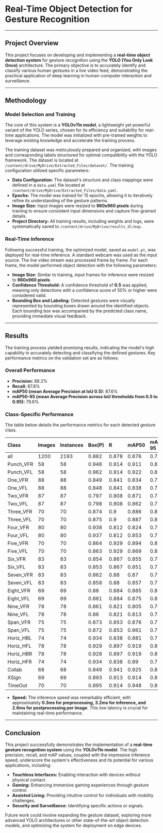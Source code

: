 # Real-Time Object Detection for Gesture Recognition

---

## Project Overview

This project focuses on developing and implementing a **real-time object detection system** for gesture recognition using the **YOLO (You Only Look Once)** architecture. The primary objective is to accurately identify and classify various human gestures in a live video feed, demonstrating the practical application of deep learning in human-computer interaction and surveillance.

---

## Methodology

### Model Selection and Training

The core of this system is a **YOLOv11n model**, a lightweight yet powerful variant of the YOLO series, chosen for its efficiency and suitability for real-time applications. The model was initialized with pre-trained weights to leverage existing knowledge and accelerate the training process.

The training dataset was meticulously prepared and organized, with images and corresponding labels structured for optimal compatibility with the YOLO framework. The dataset is located at `/content/drive/MyDrive/Extracted_Files/dataset/`. The training configuration utilized specific parameters:

* **Data Configuration:** The dataset's structure and class mappings were defined in a `data.yaml` file located at `/content/drive/MyDrive/Extracted_Files/data.yaml`.
* **Epochs:** The model was trained for 15 epochs, allowing it to iteratively refine its understanding of the gesture patterns.
* **Image Size:** Input images were resized to **960x960 pixels** during training to ensure consistent input dimensions and capture fine-grained details.
* **Project Directory:** All training results, including weights and logs, were systematically saved to `/content/drive/MyDrive/results_dl/exp`.

### Real-Time Inference

Following successful training, the optimized model, saved as `model.pt`, was deployed for real-time inference. A standard webcam was used as the input source. The live video stream was processed frame by frame. For each frame, the model performed object detection with the following parameters:

* **Image Size:** Similar to training, input frames for inference were resized to **960x960 pixels**.
* **Confidence Threshold:** A confidence threshold of **0.5** was applied, meaning only detections with a confidence score of 50% or higher were considered valid.
* **Bounding Box and Labeling:** Detected gestures were visually represented by bounding boxes drawn around the identified objects. Each bounding box was accompanied by the predicted class name, providing immediate visual feedback.

---

## Results

The training process yielded promising results, indicating the model's high capability in accurately detecting and classifying the defined gestures. Key performance metrics on the validation set are as follows:

### Overall Performance

* **Precision:** 88.2%
* **Recall:** 87.8%
* **mAP50 (mean Average Precision at IoU 0.5):** 87.6%
* **mAP50-95 (mean Average Precision across IoU thresholds from 0.5 to 0.95):** 79.6%

### Class-Specific Performance

The table below details the performance metrics for each detected gesture class.

| Class           | Images | Instances | Box(P) | R     | mAP50 | mAP50-95 |
| :-------------- | :----- | :-------- | :----- | :---- | :---- | :------- |
| all             | 1200   | 2193      | 0.882  | 0.878 | 0.876 | 0.796    |
| Punch\_VFR      | 58     | 58        | 0.946  | 0.914 | 0.911 | 0.82     |
| Punch\_VFL      | 58     | 58        | 0.962  | 0.914 | 0.922 | 0.844    |
| One\_VFR        | 88     | 88        | 0.849  | 0.841 | 0.834 | 0.751    |
| One\_VFL        | 88     | 88        | 0.848  | 0.841 | 0.838 | 0.747    |
| Two\_VFR        | 87     | 87        | 0.797  | 0.908 | 0.871 | 0.793    |
| Two\_VFL        | 87     | 87        | 0.798  | 0.908 | 0.862 | 0.787    |
| Three\_VFR      | 70     | 70        | 0.874  | 0.9   | 0.886 | 0.824    |
| Three\_VFL      | 70     | 70        | 0.875  | 0.9   | 0.887 | 0.823    |
| Four\_VFR       | 80     | 80        | 0.938  | 0.812 | 0.824 | 0.762    |
| Four\_VFL       | 80     | 80        | 0.937  | 0.812 | 0.853 | 0.762    |
| Five\_VFR       | 70     | 70        | 0.864  | 0.929 | 0.894 | 0.827    |
| Five\_VFL       | 70     | 70        | 0.863  | 0.929 | 0.869 | 0.824    |
| Six\_VFR        | 83     | 83        | 0.854  | 0.867 | 0.855 | 0.784    |
| Six\_VFL        | 83     | 83        | 0.853  | 0.867 | 0.851 | 0.772    |
| Seven\_VFR      | 83     | 83        | 0.862  | 0.88  | 0.87  | 0.788    |
| Seven\_VFL      | 83     | 83        | 0.858  | 0.88  | 0.857 | 0.778    |
| Eight\_VFR      | 69     | 69        | 0.88   | 0.884 | 0.885 | 0.801    |
| Eight\_VFL      | 69     | 69        | 0.881  | 0.884 | 0.875 | 0.805    |
| Nine\_VFR       | 78     | 78        | 0.861  | 0.821 | 0.805 | 0.746    |
| Nine\_VFL       | 78     | 78        | 0.86   | 0.821 | 0.813 | 0.744    |
| Span\_VFR       | 75     | 75        | 0.873  | 0.853 | 0.876 | 0.78     |
| Span\_VFL       | 75     | 75        | 0.872  | 0.853 | 0.861 | 0.785    |
| Horiz\_HBL      | 74     | 74        | 0.934  | 0.838 | 0.881 | 0.782    |
| Horiz\_HFL      | 78     | 78        | 0.929  | 0.897 | 0.919 | 0.811    |
| Horiz\_HBR      | 78     | 78        | 0.928  | 0.897 | 0.919 | 0.833    |
| Horiz\_HFR      | 74     | 74        | 0.934  | 0.838 | 0.89  | 0.791    |
| Collab          | 68     | 68        | 0.849  | 0.941 | 0.925 | 0.82     |
| XSign           | 69     | 69        | 0.893  | 0.913 | 0.914 | 0.851    |
| TimeOut         | 70     | 70        | 0.895  | 0.914 | 0.948 | 0.842    |

* **Speed:** The inference speed was remarkably efficient, with approximately **0.3ms for preprocessing, 3.2ms for inference, and 2.6ms for postprocessing per image**. This low latency is crucial for maintaining real-time performance.

---

## Conclusion

This project successfully demonstrates the implementation of a **real-time gesture recognition system** using the **YOLOv11n model**. The high precision, recall, and mAP values, coupled with the impressive inference speed, underscore the system's effectiveness and its potential for various applications, including:

* **Touchless Interfaces:** Enabling interaction with devices without physical contact.
* **Gaming:** Enhancing immersive gaming experiences through gesture control.
* **Assisted Living:** Providing intuitive control for individuals with mobility challenges.
* **Security and Surveillance:** Identifying specific actions or signals.

Future work could involve expanding the gesture dataset, exploring more advanced YOLO architectures or other state-of-the-art object detection models, and optimizing the system for deployment on edge devices.
